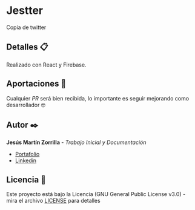 # Jestter
Copia de twitter

## Detalles 📋
Realizado con React y Firebase.

## Aportaciones :pray:
Cualquier *PR* será bien recibida, lo importante es seguir mejorando como desarrollador :nerd_face:

## Autor ✒️
**Jesús Martín Zorrilla** - *Trabajo Inicial y Documentación*

- [Portafolio](https://jesusmarzor.vercel.app)
- [Linkedin](https://www.linkedin.com/in/jesusmarzor/)

## Licencia 📄
Este proyecto está bajo la Licencia (GNU General Public License v3.0) - mira el archivo [LICENSE](LICENSE) para detalles
